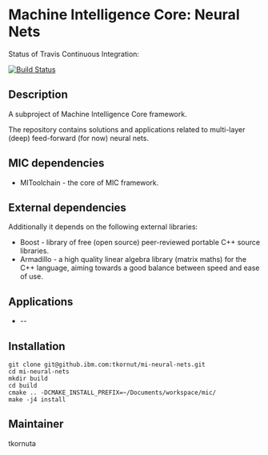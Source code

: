Machine Intelligence Core: Neural Nets
=========================================
Status of Travis Continuous Integration:

[![Build Status](https://travis.ibm.com/tkornut/mi-neural-nets.svg?token=9XHfj7QaSbmFqHsyaQes&branch=master)](https://travis.ibm.com/tkornut/mi-neural-nets)

Description
-----------

A subproject of Machine Intelligence Core framework.

The repository contains solutions and applications related to multi-layer (deep) feed-forward (for now) neural nets.

MIC dependencies
------------
   * MIToolchain - the core of MIC framework.

External dependencies
------------
Additionally it depends on the following external libraries:
   * Boost - library of free (open source) peer-reviewed portable C++ source libraries.
   * Armadillo -  a high quality linear algebra library (matrix maths) for the C++ language, aiming towards a good balance between speed and ease of use.

Applications
------------
   *  --

Installation
------------
```
git clone git@github.ibm.com:tkornut/mi-neural-nets.git
cd mi-neural-nets
mkdir build
cd build
cmake .. -DCMAKE_INSTALL_PREFIX=~/Documents/workspace/mic/
make -j4 install
```

Maintainer
----------
tkornuta

